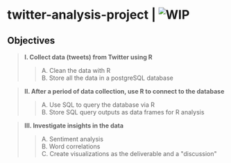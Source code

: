 # twitter-analysis-project | ![WIP](https://img.shields.io/badge/%E2%8F%B3-Work%20in%20progress-red)

## Objectives

> **I. Collect data (tweets) from Twitter using R**  
> > A. Clean the data with R  
> > B. Store all the data in a postgreSQL database  

> **II. After a period of data collection, use R to connect to the database**  
> > A. Use SQL to query the database via R  
> > B. Store SQL query outputs as data frames for R analysis  

> **III. Investigate insights in the data**  
> > A. Sentiment analysis  
> > B. Word correlations  
> > C. Create visualizations as the deliverable and a "discussion"  
